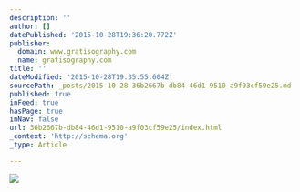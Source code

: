 ```yaml
---
description: ''
author: []
datePublished: '2015-10-28T19:36:20.772Z'
publisher:
  domain: www.gratisography.com
  name: gratisography.com
title: ''
dateModified: '2015-10-28T19:35:55.604Z'
sourcePath: _posts/2015-10-28-36b2667b-db84-46d1-9510-a9f03cf59e25.md
published: true
inFeed: true
hasPage: true
inNav: false
url: 36b2667b-db84-46d1-9510-a9f03cf59e25/index.html
_context: 'http://schema.org'
_type: Article

---
```

![](http://www.gratisography.com/pictures/198_1.jpg)